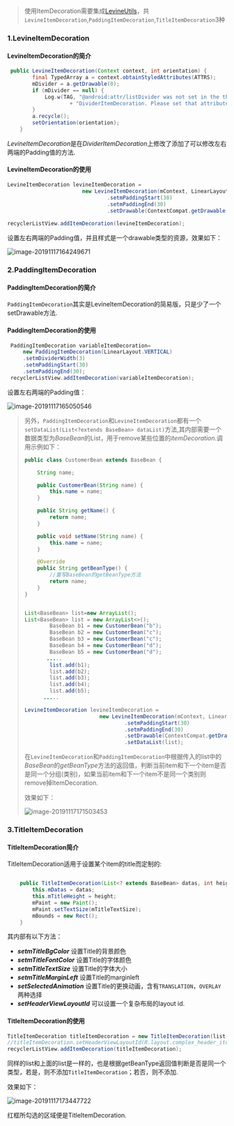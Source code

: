 >  使用ItemDecoration需要集成[LevineUtils](/zh-cn/Android/LevineUtils/README)，共```LevineItemDecoration```,```PaddingItemDecoration```,```TitleItemDecoration```3种

### 1.LevineItemDecoration

#### LevineItemDecoration的简介

```java
 public LevineItemDecoration(Context context, int orientation) {
        final TypedArray a = context.obtainStyledAttributes(ATTRS);
        mDivider = a.getDrawable(0);
        if (mDivider == null) {
            Log.w(TAG, "@android:attr/listDivider was not set in the theme used for this "
                    + "DividerItemDecoration. Please set that attribute all call setDrawable()");
        }
        a.recycle();
        setOrientation(orientation);
    }
```

*LevineItemDecoration*是在*DividerItemDecoration*上修改了添加了可以修改左右两端的Padding值的方法.

#### LevineItemDecoration的使用

```java
LevineItemDecoration levineItemDecoration =
                        new LevineItemDecoration(mContext, LinearLayout.VERTICAL)
                                .setmPaddingStart(30)
                                .setmPaddingEnd(30)
                                .setDrawable(ContextCompat.getDrawable(mContext, R.drawable.item_divider))
                               
recyclerListView.addItemDecoration(levineItemDecoration);
```

设置左右两端的Padding值，并且样式是一个drawable类型的资源，效果如下：

![image-20191117164249671](C:\Users\summer\AppData\Roaming\Typora\typora-user-images\image-20191117164249671.png)



###  2.PaddingItemDecoration

#### PaddingItemDecoration的简介

```PaddingItemDecoration```其实是LevineItemDecoration的简易版，只是少了一个setDrawable方法.



#### PaddingItemDecoration的使用

```java
 PaddingItemDecoration variableItemDecoration=
     new PaddingItemDecoration(LinearLayout.VERTICAL)
     .setmDividerWidth(3)
     .setmPaddingStart(30)
     .setmPaddingEnd(30);               
 recyclerListView.addItemDecoration(variableItemDecoration);
```

设置左右两端的Padding值：

![image-20191117165050546](C:\Users\summer\AppData\Roaming\Typora\typora-user-images\image-20191117165050546.png)



> 另外，```PaddingItemDecoration```和```LevineItemDecoration```都有一个```setDataList(List<?extends BaseBean> dataList)```方法,其内部需要一个数据类型为*BaseBean*的List，用于remove某些位置的*itemDecoration*.调用示例如下：
>
> ```java
> public class CustomerBean extends BaseBean {
> 
>     String name;
> 
>     public CustomerBean(String name) {
>         this.name = name;
>     }
> 
>     public String getName() {
>         return name;
>     }
> 
>     public void setName(String name) {
>         this.name = name;
>     }
> 
>     @Override
>     public String getBeanType() {
>         //重写BaseBean的getBeanType方法
>         return name;
>     }
> }
> 
> 
> List<BaseBean> list=new ArrayList();
> List<BaseBean> list = new ArrayList<>();
>         BaseBean b1 = new CustomerBean("b");
>         BaseBean b2 = new CustomerBean("c");
>         BaseBean b3 = new CustomerBean("c");
>         BaseBean b4 = new CustomerBean("d");
>         BaseBean b5 = new CustomerBean("d");
>        .....
>         list.add(b1);
>         list.add(b2);
>         list.add(b3);
>         list.add(b4);
>         list.add(b5);
>       .....
> 
> LevineItemDecoration levineItemDecoration =
>                         new LevineItemDecoration(mContext, LinearLayout.VERTICAL)
>                                 .setmPaddingStart(30)
>                                 .setmPaddingEnd(30)
>                                 .setDrawable(ContextCompat.getDrawable(mContext, R.drawable.item_divider))
>                                 .setDataList(list);
> ```
>
> 在```LevineItemDecoration```和```PaddingItemDecoration```中根据传入的list中的*BaseBean*的*getBeanType*方法的返回值，判断当前item和下一个item是否是同一个分组(类别)，如果当前item和下一个item不是同一个类别则remove掉ItemDecoration.
>
> 效果如下：
>
> ![image-20191117171503453](C:\Users\summer\AppData\Roaming\Typora\typora-user-images\image-20191117171503453.png)



### 3.TitleItemDecoration

#### TitleItemDecoration简介

TitleItemDecoration适用于设置某个item的title而定制的:

```java

    public TitleItemDecoration(List<? extends BaseBean> datas, int height) {
        this.mDatas = datas;
        this.mTitleHeight = height;
        mPaint = new Paint();
        mPaint.setTextSize(mTitleTextSize);
        mBounds = new Rect();
    }
```

其内部有以下方法：

- ***setmTitleBgColor*** 设置Title的背景颜色
- ***setmTitleFontColor***  设置Title的字体颜色
- ***setmTitleTextSize*** 设置Title的字体大小
- ***setmTitleMarginLeft*** 设置Title的marginleft
- ***setSelectedAnimation*** 设置Title的更换动画，含有```TRANSLATION```，```OVERLAY```两种选择
- ***setHeaderViewLayoutId*** 可以设置一个复杂布局的layout id.

#### TitleItemDecoration的使用

```java
TitleItemDecoration titleItemDecoration = new TitleItemDecoration(list, 80);//高度为80
//titleItemDecoration.setHeaderViewLayoutId(R.layout.complex_header_item_decoration);//设置复杂头部
recyclerListView.addItemDecoration(titleItemDecoration);
```

同样的list和上面的list是一样的，也是根据getBeanType返回值判断是否是同一个类型，若是，则不添加```TitleItemDecoration```；若否，则不添加.

效果如下：

![image-20191117173447722](C:\Users\summer\AppData\Roaming\Typora\typora-user-images\image-20191117173447722.png)

红框所勾选的区域便是TitleItemDecoration.

